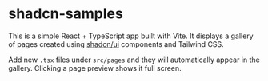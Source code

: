 # shadcn-samples

This is a simple React + TypeScript app built with Vite. It displays a gallery of pages created using [shadcn/ui](https://ui.shadcn.com/) components and Tailwind CSS.

Add new `.tsx` files under `src/pages` and they will automatically appear in the gallery. Clicking a page preview shows it full screen.
